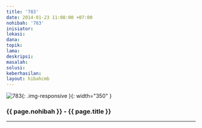 ```yaml
---
title: '783'
date: 2014-01-23 11:08:00 +07:00
nohibah: '783'
inisiator: 
lokasi: 
dana: 
topik: 
lama: 
deskripsi: 
masalah: 
solusi: 
keberhasilan: 
layout: hibahcmb
---
```


![783](/static/img/hibahcmb/783.png){: .img-responsive }{: width="350" }

### {{ page.nohibah }} - {{ page.title }}

---
